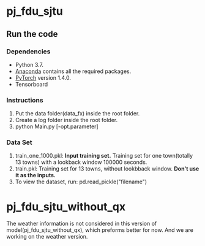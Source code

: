 # pj_fdu_sjtu
## Run the code

### Dependencies
* Python 3.7.
* [Anaconda](https://www.anaconda.com/) contains all the required packages.
* [PyTorch](https://pytorch.org/) version 1.4.0.
* Tensorboard

### Instructions
1. Put the data folder(data_fx) inside the root folder.
2. Create a log folder inside the root folder.
3. python Main.py [-opt.parameter]

### Data Set
1. train_one_1000.pkl: **Input training set.** Training set for one town(totally 13 towns) with a lookback window 100000 seconds.
2. train.pkl: Training set for 13 towns, without lookbback window. **Don't use it as the inputs.**
3. To view the dataset, run: pd.read_pickle("filename")

# pj_fdu_sjtu_without_qx
The weather information is not considered in this version of model(pj_fdu_sjtu_without_qx), which preforms better for now. And we are working on the weather version.
